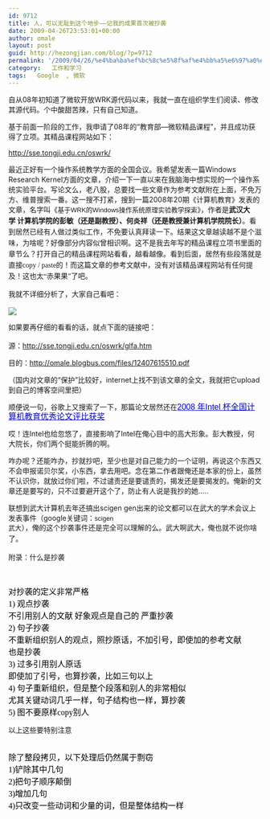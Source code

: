 ```yaml
---
id: 9712
title: 人，可以无耻到这个地步——记我的成果首次被抄袭
date: 2009-04-26T23:53:01+00:00
author: omale
layout: post
guid: http://hezongjian.com/blog/?p=9712
permalink: '/2009/04/26/%e4%ba%ba%ef%bc%8c%e5%8f%af%e4%bb%a5%e6%97%a0%e8%80%bb%e5%88%b0%e8%bf%99%e4%b8%aa%e5%9c%b0%e6%ad%a5-%e8%ae%b0%e6%88%91%e7%9a%84%e6%88%90%e6%9e%9c%e9%a6%96%e6%ac%a1%e8%a2%ab%e6%8a%84/'
category:   工作和学习  
tags:   Google  , 微软
---
```

自从08年初知道了微软开放WRK源代码以来，我就一直在组织学生们阅读、修改其源代码。个中酸甜苦辣，只有自己知道。

基于前面一阶段的工作，我申请了08年的“教育部—微软精品课程”，并且成功获得了立项。其精品课程网站如下：

http://sse.tongji.edu.cn/oswrk/

最近正好有一个操作系统教学方面的全国会议。我希望发表一篇Windows Research Kernel方面的文章，介绍一下一直以来在我脑海中想实现的一个操作系统实验平台。写论文么，老八股，总要找一些文章作为参考文献附在上面，不免万方、维普搜索一番。这一搜不打紧，搜到一篇2008年20期《计算机教育》发表的文章，名字叫《<span style="font-family: Arial; font-size: 13px; line-height: normal; border-collapse: collapse; white-space: pre; -webkit-border-horizontal-spacing: 2px; -webkit-border-vertical-spacing: 2px;">基于WRK的Windows操作系统原理实验教学探索<span style="border-collapse: separate; font-family: Verdana; font-size: 14px; white-space: normal; -webkit-border-horizontal-spacing: 0px; -webkit-border-vertical-spacing: 0px; line-height: 22px;">》，作者是</span><span style="border-collapse: separate; font-family: Verdana; font-size: 14px; white-space: normal; -webkit-border-horizontal-spacing: 0px; -webkit-border-vertical-spacing: 0px; line-height: 22px;"><span style="font-family: mceinline;"><strong>武汉大学 计算机学院的彭敏（还是副教授）、何炎祥（还是教授兼计算机学院院长）</strong></span></span><span style="border-collapse: separate; font-family: Verdana; font-size: 14px; white-space: normal; -webkit-border-horizontal-spacing: 0px; -webkit-border-vertical-spacing: 0px; line-height: 22px;">。看到居然已经有人做过类似工作，不免要认真拜读一下。结果这文章越读越不是个滋味，为啥呢？好像部分内容似曾相识啊。这不是我去年写的精品课程立项书里面的章节么？打开自己的精品课程网站看看，越看越像。看到后面，居然有些段落就是直接copy / paste的！而这篇文章的参考文献中，没有对该精品课程网站有任何提及！这也太“赤果果”了吧。</span></span>

<span style="font-family: Arial; font-size: 13px; line-height: normal; border-collapse: collapse; white-space: pre; -webkit-border-horizontal-spacing: 2px; -webkit-border-vertical-spacing: 2px;"><span style="border-collapse: separate; font-family: Verdana; font-size: 14px; white-space: normal; -webkit-border-horizontal-spacing: 0px; -webkit-border-vertical-spacing: 0px; line-height: 22px;">我就不详细分析了，大家自己看吧：</span></span>

<a href="http://omale.blogbus.com/files/s/12407626700.png" target="_blank"><img src="http://omale.blogbus.com/files/12407626700.png" border="0" /></a>

<span style="font-family: Arial; font-size: 13px; line-height: normal; border-collapse: collapse; white-space: pre; -webkit-border-horizontal-spacing: 2px; -webkit-border-vertical-spacing: 2px;"><span style="border-collapse: separate; font-family: Verdana; font-size: 14px; white-space: normal; -webkit-border-horizontal-spacing: 0px; -webkit-border-vertical-spacing: 0px; line-height: 22px;">如果要再仔细的看看的话，就点下面的链接吧：</span></span>

源：<http://sse.tongji.edu.cn/oswrk/glfa.htm>

目的：<a href="http://omale.blogbus.com/files/12407615510.pdf" target="_blank">http://omale.blogbus.com/files/12407615510.pdf</a>

（国内对文章的“保护”比较好，internet上找不到该文章的全文，我就把它upload到自己的博客空间里把）

顺便说一句，谷歌上又搜索了一下，那篇论文居然还在<span style="font-family: arial; font-size: 16px; line-height: 19px;"><a class="l" style="font-family: arial, sans-serif; color: #0000cc;" onmousedown="return clk(0,'','','res','3','')" href="http://www.cc-edu.net/lunwenhuojiang/2008.pdf" target="_blank">2008 年Intel 杯全国计算机教育优秀论文评比获奖</a></span>

哎！连Intel也给忽悠了，直接影响了Intel在俺心目中的高大形象。彭大教授，何大院长，你们两个挺能折腾的啊。

咋办呢？还能咋办，抄就抄吧，至少也是对自己能力的一个证明，再说这个东西又不会申报诺贝尔奖，小东西，拿去用吧。念在第二作者跟俺还是本家的份上，虽然不认识你，就放过你们啦，不过谴责还是要谴责的，揭发还是要揭发的。俺新的文章还是要写的，只不过要避开这个了，防止有人说是我抄的她&#8230;..

联想到武大计算机去年还搞出scigen gen出来的论文都可以在武大的学术会议上发表事件（google关键词：<span style="font-family: Arial; font-size: 13px; line-height: normal; border-collapse: collapse; white-space: pre; -webkit-border-horizontal-spacing: 2px; -webkit-border-vertical-spacing: 2px;">scigen 武大<span style="border-collapse: separate; font-family: Verdana; font-size: 14px; white-space: normal; -webkit-border-horizontal-spacing: 0px; -webkit-border-vertical-spacing: 0px; line-height: 22px;">），俺的这个抄袭事件还是完全可以理解的么。武大啊武大，俺也就不说你啥了。</span></span>

附录：什么是抄袭

<span style="font-family: 'times new roman'; font-size: 16px; line-height: normal;"><br /> </span>

<p class="MsoNormal" style="margin-top: 0in; margin-right: 0in; margin-bottom: 0.0001pt; margin-left: 0in; font-size: 12pt; font-family: 'Times New Roman';">
  <span style="color: black;">对抄袭的定义非常严格<br /> 1) 观点抄袭<br /> 不引用别人的文献 好象观点是自己的 严重抄袭<br /> 2) 句子抄袭<br /> 不重新组织别人的观点，照抄原话，不加引号，即使加的参考文献<br /> 也是抄袭<br /> 3) 过多引用别人原话<br /> 即使加了引号，也算抄袭，比如三句以上<br /> 4) 句子重新组织，但是整个段落和别人的非常相似<br /> 尤其关键动词几乎一样，句子结构也一样，算抄袭<br /> 5) 图不要原样copy别人</p> 
  
  <p>
    以上这些要特别注意</span>
  </p>
  
  <p class="MsoNormal" style="margin-top: 0in; margin-right: 0in; margin-bottom: 0.0001pt; margin-left: 0in; font-size: 12pt; font-family: 'Times New Roman';">
    <span style="color: black;"><br /> 除了整段拷贝，以下处理后仍然属于剽窃<br /> 1)铲除其中几句<br /> 2)把句子顺序颠倒<br /> 3)增加几句<br /> 4)只改变一些动词和少量的词，但是整体结构一样</span>
  </p>